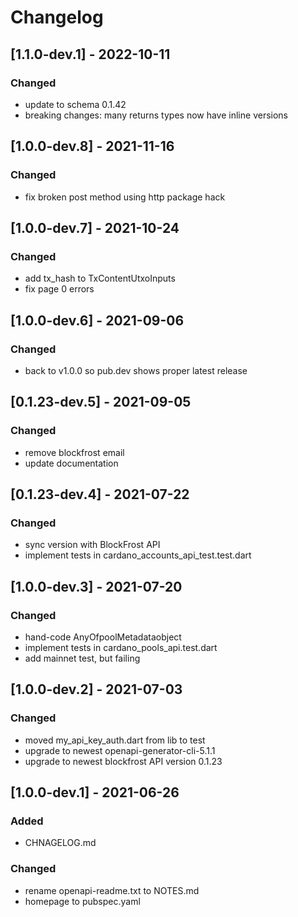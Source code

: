# Changelog

## [1.1.0-dev.1] - 2022-10-11

### Changed

- update to schema 0.1.42 
- breaking changes: many returns types now have inline versions

## [1.0.0-dev.8] - 2021-11-16

### Changed

- fix broken post method using http package hack

## [1.0.0-dev.7] - 2021-10-24

### Changed

- add tx_hash to TxContentUtxoInputs
- fix page 0 errors

## [1.0.0-dev.6] - 2021-09-06

### Changed

- back to v1.0.0 so pub.dev shows proper latest release

## [0.1.23-dev.5] - 2021-09-05

### Changed

- remove blockfrost email
- update documentation

## [0.1.23-dev.4] - 2021-07-22

### Changed

- sync version with BlockFrost API
- implement tests in cardano_accounts_api_test.test.dart

## [1.0.0-dev.3] - 2021-07-20

### Changed

- hand-code AnyOfpoolMetadataobject
- implement tests in cardano_pools_api.test.dart
- add mainnet test, but failing

## [1.0.0-dev.2] - 2021-07-03

### Changed

- moved my_api_key_auth.dart from lib to test
- upgrade to newest openapi-generator-cli-5.1.1
- upgrade to newest blockfrost API version 0.1.23

## [1.0.0-dev.1] - 2021-06-26

### Added

- CHNAGELOG.md

### Changed

- rename openapi-readme.txt to NOTES.md
- homepage to pubspec.yaml
